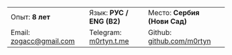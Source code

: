 |                      |                                  |                      |
| -------------------- | -------------------------------- | ------------------- |
| Опыт:  **8 лет**    | Язык:  **РУС / ENG (B2)**       | Место: **Сербия (Нови Сад)**   |
| Email: [zogacc@gmail.com](mailto:zogacc@gmail.com) | Telegram: [m0rtyn.t.me](https://m0rtyn.t.me)  |  Github: [github.com/m0rtyn](https://github.com/m0rtyn) |